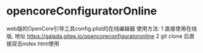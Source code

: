 # opencoreConfiguratorOnline
web版的OpenCore引导工具config.plist的在线编辑器
使用方法:
1 直接使用在线版, 地址 https://galada.gitee.io/opencoreconfiguratoronline
2 git clone 后直接双击index.html使用

